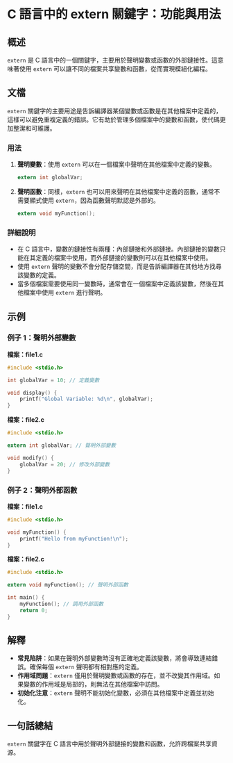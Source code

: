 <!--
Meta Description: # C 語言中的 extern 關鍵字：功能與用法 ## 概述 `extern` 是 C 語言中的一個關鍵字，主要用於聲明變數或函數的外部鏈接性。這意味著使用 `extern` 可以讓不同的檔案共享變數和函數，從而實現模組化編程。 ## 文檔 `extern` 關鍵字的主要用途是告訴編譯器某個變數或...
Meta Keywords: extern, globalvar, void, myfunction, int
-->

# C 語言中的 extern 關鍵字：功能與用法

## 概述
`extern` 是 C 語言中的一個關鍵字，主要用於聲明變數或函數的外部鏈接性。這意味著使用 `extern` 可以讓不同的檔案共享變數和函數，從而實現模組化編程。

## 文檔
`extern` 關鍵字的主要用途是告訴編譯器某個變數或函數是在其他檔案中定義的，這樣可以避免重複定義的錯誤。它有助於管理多個檔案中的變數和函數，使代碼更加整潔和可維護。

### 用法
1. **聲明變數**：使用 `extern` 可以在一個檔案中聲明在其他檔案中定義的變數。
   ```c
   extern int globalVar;
   ```

2. **聲明函數**：同樣，`extern` 也可以用來聲明在其他檔案中定義的函數，通常不需要顯式使用 `extern`，因為函數聲明默認是外部的。
   ```c
   extern void myFunction();
   ```

### 詳細說明
- 在 C 語言中，變數的鏈接性有兩種：內部鏈接和外部鏈接。內部鏈接的變數只能在其定義的檔案中使用，而外部鏈接的變數則可以在其他檔案中使用。
- 使用 `extern` 聲明的變數不會分配存儲空間，而是告訴編譯器在其他地方找尋該變數的定義。
- 當多個檔案需要使用同一變數時，通常會在一個檔案中定義該變數，然後在其他檔案中使用 `extern` 進行聲明。

## 示例
### 例子 1：聲明外部變數
**檔案：file1.c**
```c
#include <stdio.h>

int globalVar = 10; // 定義變數

void display() {
    printf("Global Variable: %d\n", globalVar);
}
```

**檔案：file2.c**
```c
#include <stdio.h>

extern int globalVar; // 聲明外部變數

void modify() {
    globalVar = 20; // 修改外部變數
}
```

### 例子 2：聲明外部函數
**檔案：file1.c**
```c
#include <stdio.h>

void myFunction() {
    printf("Hello from myFunction!\n");
}
```

**檔案：file2.c**
```c
#include <stdio.h>

extern void myFunction(); // 聲明外部函數

int main() {
    myFunction(); // 調用外部函數
    return 0;
}
```

## 解釋
- **常見陷阱**：如果在聲明外部變數時沒有正確地定義該變數，將會導致連結錯誤。確保每個 `extern` 聲明都有相對應的定義。
- **作用域問題**：`extern` 僅用於聲明變數或函數的存在，並不改變其作用域。如果變數的作用域是局部的，則無法在其他檔案中訪問。
- **初始化注意**：`extern` 聲明不能初始化變數，必須在其他檔案中定義並初始化。

## 一句話總結
`extern` 關鍵字在 C 語言中用於聲明外部鏈接的變數和函數，允許跨檔案共享資源。